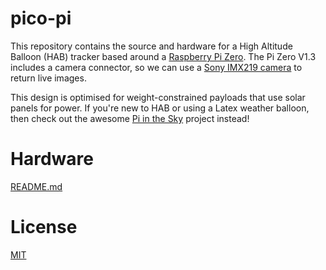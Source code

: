 # pico-pi

This repository contains the source and hardware for a High Altitude
Balloon (HAB) tracker based around a
[Raspberry Pi Zero](https://www.raspberrypi.org/products/pi-zero/). The
Pi Zero V1.3 includes a camera connector, so we can use a
[Sony IMX219 camera](https://uk.farnell.com/raspberry-pi/rpi-8mp-camera-board/raspberry-pi-camera-board-v2/dp/2510728)
to return live images.

This design is optimised for weight-constrained payloads that use
solar panels for power. If you're new to HAB or using a Latex weather
balloon, then check out the awesome
[Pi in the Sky](http://www.pi-in-the-sky.com) project instead!

# Hardware

[README.md](hw/README.md)

# License

[MIT](LICENSE.md)
